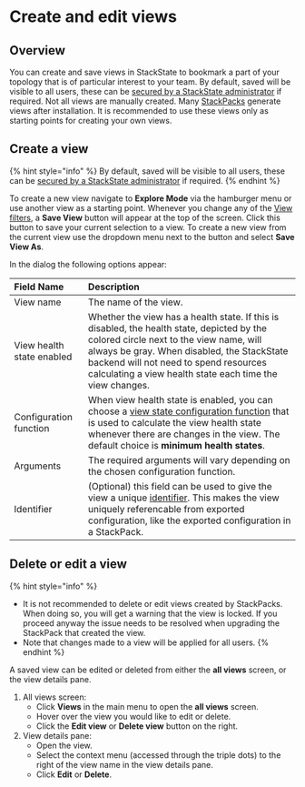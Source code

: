 # Create and edit views

## Overview

You can create and save views in StackState to bookmark a part of your topology that is of particular interest to your team. By default, saved will be visible to all users, these can be [secured by a StackState administrator](about_views.md#secure-views-with-rbac) if required. Not all views are manually created. Many [StackPacks](/stackpacks/about-stackpacks.md) generate views after installation. It is recommended to use these views only as starting points for creating your own views.

## Create a view

{% hint style="info" %}
By default, saved will be visible to all users, these can be [secured by a StackState administrator](about_views.md#secure-views-with-rbac) if required.
{% endhint %}

To create a new view navigate to **Explore Mode** via the hamburger menu or use another view as a starting point. Whenever you change any of the [View filters](../filters.md), a **Save View** button will appear at the top of the screen. Click this button to save your current selection to a view. To create a new view from the current view use the dropdown menu next to the button and select **Save View As**.

In the dialog the following options appear:

| Field Name | Description |
| :--- | :--- |
| View name | The name of the view. |
| View health state enabled | Whether the view has a health state. If this is disabled, the health state, depicted by the colored circle next to the view name, will always be gray. When disabled, the StackState backend will not need to spend resources calculating a view health state each time the view changes. |
| Configuration function | When view health state is enabled, you can choose a [view state configuration function](../../../develop/developer-guides/custom-functions/view-health-state-configuration-functions.md#view-health-state-configuration-function-minimum-health-states) that is used to calculate the view health state whenever there are changes in the view. The default choice is **minimum health states**. |
| Arguments | The required arguments will vary depending on the chosen configuration function. |
| Identifier | \(Optional\) this field can be used to give the view a unique [identifier](../../../configure/identifiers.md). This makes the view uniquely referencable from exported configuration, like the exported configuration in a StackPack. |

## Delete or edit a view

{% hint style="info" %}
* It is not recommended to delete or edit views created by StackPacks. When doing so, you will get a warning that the view is locked. If you proceed anyway the issue needs to be resolved when upgrading the StackPack that created the view.
* Note that changes made to a view will be applied for all users. 
{% endhint %}

A saved view can be edited or deleted from either the **all views** screen, or the view details pane.

1. All views screen:
    - Click **Views** in the main menu to open the **all views** screen.
    - Hover over the view you would like to edit or delete.
    - Click the **Edit view** or **Delete view** button on the right.
2. View details pane:
    - Open the view.
    - Select the context menu (accessed through the triple dots) to the right of the view name in the view details pane.
    - Click **Edit** or **Delete**.